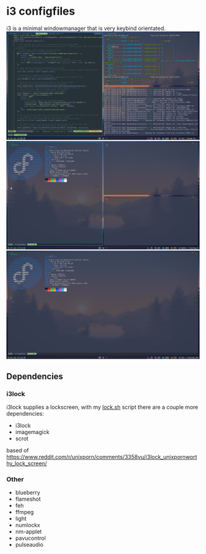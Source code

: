 # i3 configfiles
i3 is a minimal windowmanager that is very keybind orientated.
![screenshot1](https://raw.githubusercontent.com/lars-vc/dotfiles/root/private_dot_config/i3/screenshot.png)
![screenshot2](https://raw.githubusercontent.com/lars-vc/dotfiles/root/private_dot_config/i3/screenshot2.png)
![screenshot3](https://raw.githubusercontent.com/lars-vc/dotfiles/root/private_dot_config/i3/screenshot3.png)
## Dependencies

### i3lock
i3lock supplies a lockscreen, with my [lock.sh](https://github.com/lars-vc/dotfiles/tree/root/private_dot_config/i3/i3scripts/executable_lock.sh) script there are a couple more dependencies:
* i3lock
* imagemagick
* scrot

based of https://www.reddit.com/r/unixporn/comments/3358vu/i3lock_unixpornworthy_lock_screen/


### Other
* blueberry
* flameshot
* feh
* ffmpeg
* light
* numlockx
* nm-applet
* pavucontrol
* pulseaudio
